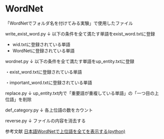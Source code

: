 # WordNet
「WordNetでフォルダ名を付けてみる実験」で使用したファイル


write_exist_word.py
↓
以下の条件を全て満たす単語をexist_word.txtに登録
<ul>
  <li>wid.txtに登録されている単語</li>
  <li>WordNetに登録されている単語</li>
</ul>


wordnet.py
↓
以下の条件を全て満たす単語をup_entity.txtに登録
   
   ・exist_word.txtに登録されている単語

   ・important_word.txtに登録されている単語


replace.py
↓
up_entity.txt内で「重要語が重複している単語」の「一つ目の上位語」を削除


def_category.py
↓
各上位語の数をカウント


reverse.py
↓
ファイルの内容を消去する


参考文献
<a href="https://qiita.com/shunji-muto/items/e8a8794eaed5d0518f8f">日本語WordNetで上位語を全てを表示する(python)</a>
